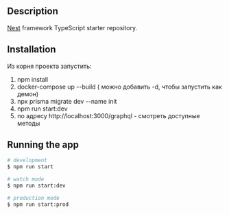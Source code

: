 ## Description

[Nest](https://github.com/nestjs/nest) framework TypeScript starter repository.

## Installation

Из корня проекта запустить:
1. npm install
2. docker-compose up --build ( можно добавить -d, чтобы запустить как демон)
3. npx prisma migrate dev --name init
4. npm run start:dev
5. по адресу http://localhost:3000/graphql - смотреть доступные методы

## Running the app

```bash
# development
$ npm run start

# watch mode
$ npm run start:dev

# production mode
$ npm run start:prod
```
